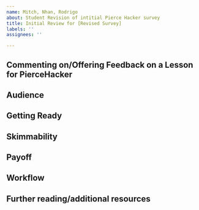 ```yaml
---
name: Mitch, Nhan, Rodrigo
about: Student Revision of intitial Pierce Hacker survey
title: Initial Review for [Revised Survey]
labels: ''
assignees: ''

---
```


## Commenting on/Offering Feedback on a Lesson for PierceHacker

## Audience

## Getting Ready

## Skimmability

## Payoff

## Workflow

## Further reading/additional resources

